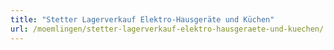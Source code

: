 ```yaml
---
title: "Stetter Lagerverkauf Elektro-Hausgeräte und Küchen"
url: /moemlingen/stetter-lagerverkauf-elektro-hausgeraete-und-kuechen/
---
```

